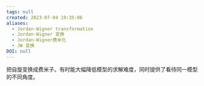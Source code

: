 ```yaml
---
tags: null
created: 2023-07-04 19:35:06
aliases:
  - Jordan-Wigner transformation
  - Jordan-Wigner 变换
  - Jordan-Wigner费米化
  - JW 变换
DOI: null
---
```


把自旋变换成费米子。有时能大幅降低模型的求解难度，同时提供了看待同一模型的不同角度。
